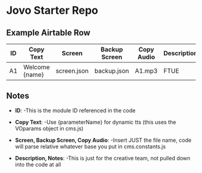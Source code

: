 # Jovo Starter Repo

## Example Airtable Row

| ID | Copy Text | Screen | Backup Screen | Copy Audio | Description | Notes
|--|--| -- | -- |--|--| -- |
| A1 | Welcome {name} | screen.json | backup.json | A1.mp3 | FTUE | notes...

## Notes
- **ID**:
-This is the module ID referenced in the code
 - **Copy Text**: 
 -Use {parameterName} for dynamic tts (this uses the VOparams object in cms.js) 
   
 - **Screen, Backup Screen, Copy Audio**: 
 -Insert JUST the file name, code will parse relative whatever base you put in cms.constants.js
 
 - **Description, Notes**: 
 -This is just for the creative team, not pulled down into the code at all
